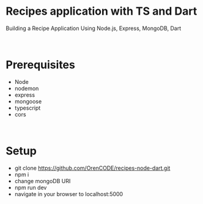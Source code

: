 # Recipes application with TS and Dart
Building a Recipe Application Using Node.js, Express, MongoDB, Dart

<br/>

# Prerequisites
- Node
- nodemon
- express 
- mongoose
- typescript
- cors


<br/>

# Setup
- git clone https://github.com/OrenCODE/recipes-node-dart.git
- npm i
- change mongoDB URI
- npm run dev
- navigate in your browser to localhost:5000
